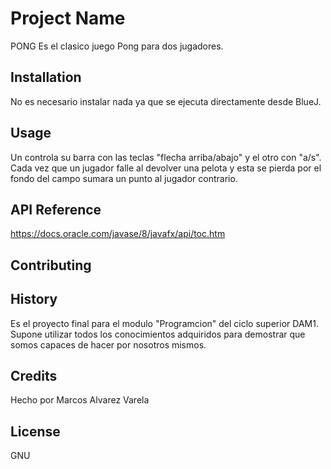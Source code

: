 # Project Name
PONG
Es el clasico juego Pong para dos jugadores.


## Installation

No es necesario instalar nada ya que se ejecuta directamente desde BlueJ.

## Usage

Un controla su barra con las teclas "flecha arriba/abajo" y el otro con "a/s". Cada vez que un jugador falle al devolver una pelota y esta se pierda por el fondo del campo sumara un punto al jugador contrario.

## API Reference

https://docs.oracle.com/javase/8/javafx/api/toc.htm

## Contributing

## History

Es el proyecto final para el modulo "Programcion" del ciclo superior DAM1.
Supone utilizar todos los conocimientos adquiridos para demostrar que somos capaces de hacer por nosotros mismos.

## Credits

Hecho por Marcos Alvarez Varela

## License

GNU
